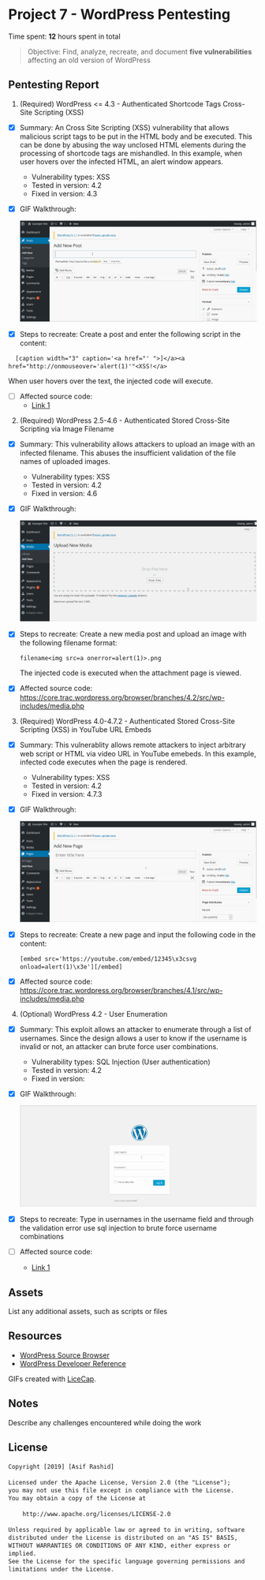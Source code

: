 # Project 7 - WordPress Pentesting

Time spent: **12** hours spent in total

> Objective: Find, analyze, recreate, and document **five vulnerabilities** affecting an old version of WordPress

## Pentesting Report

1. (Required) WordPress <= 4.3 - Authenticated Shortcode Tags Cross-Site Scripting (XSS)
  - [x] Summary: An Cross Site Scripting (XSS) vulnerability that allows malicious script tags to be put in the HTML body and be executed. This can be done by abusing the way unclosed HTML elements during the processing of shortcode tags are mishandled. In this example, when user hovers over the infected HTML, an alert window appears.
    - Vulnerability types: XSS
    - Tested in version: 4.2
    - Fixed in version: 4.3
  - [x] GIF Walkthrough: 
  
    ![](XSS_hover.gif)
  
  - [x] Steps to recreate: Create a post and enter the following script in the content: 
  
  ```
    [caption width="3" caption='<a href="' ">]</a><a href="http://onmouseover='alert(1)'"<XSS!</a>
  
  ```
  When user hovers over the text, the injected code will execute.
  - [ ] Affected source code:
    - [Link 1](https://core.trac.wordpress.org/browser/tags/version/src/source_file.php)
2. (Required) WordPress 2.5-4.6 - Authenticated Stored Cross-Site Scripting via Image Filename
  - [x] Summary: This vulnerability allows attackers to upload an image with an infected filename. This abuses the insufficient validation of the file names of uploaded images. 
    - Vulnerability types: XSS
    - Tested in version: 4.2
    - Fixed in version: 4.6
  - [x] GIF Walkthrough: 
  
    ![](XSS_image.gif)
  
  - [x] Steps to recreate: Create a new media post and upload an image with the following filename format:
  
    ```
    filename<img src=a onerror=alert(1)>.png
    ```
    The injected code is executed when the attachment page is viewed.
  - [x] Affected source code:  https://core.trac.wordpress.org/browser/branches/4.2/src/wp-includes/media.php
3. (Required) WordPress 4.0-4.7.2 - Authenticated Stored Cross-Site Scripting (XSS) in YouTube URL Embeds
  - [x] Summary: This vulnerablity allows remote attackers to inject arbitrary web script or HTML via video URL in YouTube emebeds. In this example, infected code executes when the page is rendered.
    - Vulnerability types: XSS
    - Tested in version: 4.2
    - Fixed in version: 4.7.3
  - [x] GIF Walkthrough: 
  
    ![](XSS_page.gif)
  
  - [x] Steps to recreate: Create a new page and input the following code in the content:
    
    ```
    [embed src='https://youtube.com/embed/12345\x3csvg onload=alert(1)\x3e'][/embed]
    ```
  - [x] Affected source code:  https://core.trac.wordpress.org/browser/branches/4.1/src/wp-includes/media.php
4. (Optional) WordPress 4.2 - User Enumeration
  - [x] Summary: This exploit allows an attacker to enumerate through a list of usernames. Since the design allows a user to know if the username is invalid or not, an attacker can brute force user combinations.
    - Vulnerability types: SQL Injection (User authentication)
    - Tested in version: 4.2
    - Fixed in version:
  - [x] GIF Walkthrough: 
  
    ![](User_Enumeration.gif)
  
  - [x] Steps to recreate: Type in usernames in the username field and through the validation error use sql injection to brute force username combinations
  - [ ] Affected source code:
    - [Link 1](https://core.trac.wordpress.org/browser/tags/version/src/source_file.php)

## Assets

List any additional assets, such as scripts or files

## Resources

- [WordPress Source Browser](https://core.trac.wordpress.org/browser/)
- [WordPress Developer Reference](https://developer.wordpress.org/reference/)

GIFs created with [LiceCap](http://www.cockos.com/licecap/).

## Notes

Describe any challenges encountered while doing the work

## License

    Copyright [2019] [Asif Rashid]

    Licensed under the Apache License, Version 2.0 (the "License");
    you may not use this file except in compliance with the License.
    You may obtain a copy of the License at

        http://www.apache.org/licenses/LICENSE-2.0

    Unless required by applicable law or agreed to in writing, software
    distributed under the License is distributed on an "AS IS" BASIS,
    WITHOUT WARRANTIES OR CONDITIONS OF ANY KIND, either express or implied.
    See the License for the specific language governing permissions and
    limitations under the License.

